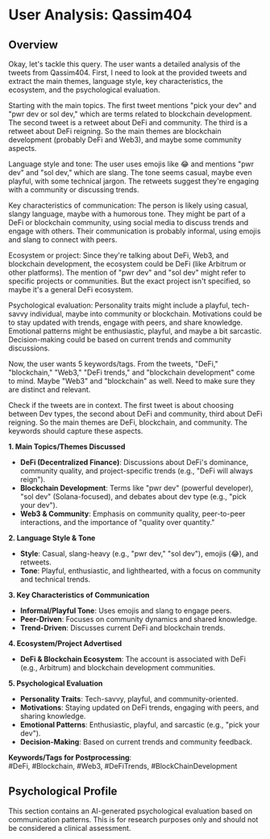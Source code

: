 # User Analysis: Qassim404

## Overview

<think>
Okay, let's tackle this query. The user wants a detailed analysis of the tweets from Qassim404. First, I need to look at the provided tweets and extract the main themes, language style, key characteristics, the ecosystem, and the psychological evaluation.

Starting with the main topics. The first tweet mentions "pick your dev" and "pwr dev or sol dev," which are terms related to blockchain development. The second tweet is a retweet about DeFi and community. The third is a retweet about DeFi reigning. So the main themes are blockchain development (probably DeFi and Web3), and maybe some community aspects.

Language style and tone: The user uses emojis like 😂 and mentions "pwr dev" and "sol dev," which are slang. The tone seems casual, maybe even playful, with some technical jargon. The retweets suggest they're engaging with a community or discussing trends.

Key characteristics of communication: The person is likely using casual, slangy language, maybe with a humorous tone. They might be part of a DeFi or blockchain community, using social media to discuss trends and engage with others. Their communication is probably informal, using emojis and slang to connect with peers.

Ecosystem or project: Since they're talking about DeFi, Web3, and blockchain development, the ecosystem could be DeFi (like Arbitrum or other platforms). The mention of "pwr dev" and "sol dev" might refer to specific projects or communities. But the exact project isn't specified, so maybe it's a general DeFi ecosystem.

Psychological evaluation: Personality traits might include a playful, tech-savvy individual, maybe into community or blockchain. Motivations could be to stay updated with trends, engage with peers, and share knowledge. Emotional patterns might be enthusiastic, playful, and maybe a bit sarcastic. Decision-making could be based on current trends and community discussions.

Now, the user wants 5 keywords/tags. From the tweets, "DeFi," "blockchain," "Web3," "DeFi trends," and "blockchain development" come to mind. Maybe "Web3" and "blockchain" as well. Need to make sure they are distinct and relevant.

Check if the tweets are in context. The first tweet is about choosing between Dev types, the second about DeFi and community, third about DeFi reigning. So the main themes are DeFi, blockchain, and community. The keywords should capture these aspects.
</think>

**1. Main Topics/Themes Discussed**  
- **DeFi (Decentralized Finance)**: Discussions about DeFi's dominance, community quality, and project-specific trends (e.g., "DeFi will always reign").  
- **Blockchain Development**: Terms like "pwr dev" (powerful developer), "sol dev" (Solana-focused), and debates about dev type (e.g., "pick your dev").  
- **Web3 & Community**: Emphasis on community quality, peer-to-peer interactions, and the importance of "quality over quantity."  

**2. Language Style & Tone**  
- **Style**: Casual, slang-heavy (e.g., "pwr dev," "sol dev"), emojis (😂), and retweets.  
- **Tone**: Playful, enthusiastic, and lighthearted, with a focus on community and technical trends.  

**3. Key Characteristics of Communication**  
- **Informal/Playful Tone**: Uses emojis and slang to engage peers.  
- **Peer-Driven**: Focuses on community dynamics and shared knowledge.  
- **Trend-Driven**: Discusses current DeFi and blockchain trends.  

**4. Ecosystem/Project Advertised**  
- **DeFi & Blockchain Ecosystem**: The account is associated with DeFi (e.g., Arbitrum) and blockchain development communities.  

**5. Psychological Evaluation**  
- **Personality Traits**: Tech-savvy, playful, and community-oriented.  
- **Motivations**: Staying updated on DeFi trends, engaging with peers, and sharing knowledge.  
- **Emotional Patterns**: Enthusiastic, playful, and sarcastic (e.g., "pick your dev").  
- **Decision-Making**: Based on current trends and community feedback.  

**Keywords/Tags for Postprocessing**:  
#DeFi, #Blockchain, #Web3, #DeFiTrends, #BlockChainDevelopment

## Psychological Profile

This section contains an AI-generated psychological evaluation based on communication patterns. This is for research purposes only and should not be considered a clinical assessment.